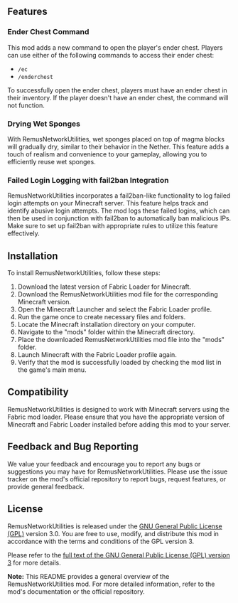 ## Features

### Ender Chest Command

This mod adds a new command to open the player's ender chest. Players can use either of the following commands to access their ender chest:

- `/ec`
- `/enderchest`

To successfully open the ender chest, players must have an ender chest in their inventory. If the player doesn't have an ender chest, the command will not function.

### Drying Wet Sponges

With RemusNetworkUtilities, wet sponges placed on top of magma blocks will gradually dry, similar to their behavior in the Nether. This feature adds a touch of realism and convenience to your gameplay, allowing you to efficiently reuse wet sponges.

### Failed Login Logging with fail2ban Integration

RemusNetworkUtilities incorporates a fail2ban-like functionality to log failed login attempts on your Minecraft server. This feature helps track and identify abusive login attempts. The mod logs these failed logins, which can then be used in conjunction with fail2ban to automatically ban malicious IPs. Make sure to set up fail2ban with appropriate rules to utilize this feature effectively.

## Installation

To install RemusNetworkUtilities, follow these steps:

1. Download the latest version of Fabric Loader for Minecraft.
2. Download the RemusNetworkUtilities mod file for the corresponding Minecraft version.
3. Open the Minecraft Launcher and select the Fabric Loader profile.
4. Run the game once to create necessary files and folders.
5. Locate the Minecraft installation directory on your computer.
6. Navigate to the "mods" folder within the Minecraft directory.
7. Place the downloaded RemusNetworkUtilities mod file into the "mods" folder.
8. Launch Minecraft with the Fabric Loader profile again.
9. Verify that the mod is successfully loaded by checking the mod list in the game's main menu.

## Compatibility

RemusNetworkUtilities is designed to work with Minecraft servers using the Fabric mod loader. Please ensure that you have the appropriate version of Minecraft and Fabric Loader installed before adding this mod to your server.

## Feedback and Bug Reporting

We value your feedback and encourage you to report any bugs or suggestions you may have for RemusNetworkUtilities. Please use the issue tracker on the mod's official repository to report bugs, request features, or provide general feedback.

## License

RemusNetworkUtilities is released under the [GNU General Public License (GPL)](https://www.gnu.org/licenses/gpl-3.0.en.html) version 3.0. You are free to use, modify, and distribute this mod in accordance with the terms and conditions of the GPL version 3. 

Please refer to the [full text of the GNU General Public License (GPL) version 3](https://www.gnu.org/licenses/gpl-3.0.en.html) for more details.

**Note:** This README provides a general overview of the RemusNetworkUtilities mod. For more detailed information, refer to the mod's documentation or the official repository.
